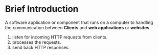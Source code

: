# Brief Introduction
A software application or component that runs on a computer to handling the communication between **Clients** and **web applications** or **websites**. 
1. listen for incoming HTTP requests from clients.
2. processes the requests.
3. send back HTTP responses.
